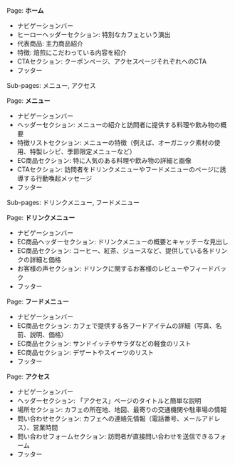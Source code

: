 Page: **ホーム**
 - ナビゲーションバー
 - ヒーローヘッダーセクション: 特別なカフェという演出
 - 代表商品: 主力商品紹介
 - 特徴: 焙煎にこだわっている内容を紹介
 - CTAセクション: クーポンページ、アクセスページそれぞれへのCTA
 - フッター

Sub-pages: メニュー, アクセス


Page: **メニュー**
 - ナビゲーションバー
 - ヘッダーセクション: メニューの紹介と訪問者に提供する料理や飲み物の概要
 - 特徴リストセクション: メニューの特徴（例えば、オーガニック素材の使用、特製レシピ、季節限定メニューなど）
 - EC商品セクション: 特に人気のある料理や飲み物の詳細と画像
 - CTAセクション: 訪問者をドリンクメニューやフードメニューのページに誘導する行動喚起メッセージ
 - フッター

Sub-pages: ドリンクメニュー, フードメニュー


Page: **ドリンクメニュー**
 - ナビゲーションバー
 - EC商品ヘッダーセクション: ドリンクメニューの概要とキャッチーな見出し
 - EC商品セクション: コーヒー、紅茶、ジュースなど、提供している各ドリンクの詳細と価格
 - お客様の声セクション: ドリンクに関するお客様のレビューやフィードバック
 - フッター

Page: **フードメニュー**
 - ナビゲーションバー
 - EC商品セクション: カフェで提供する各フードアイテムの詳細（写真、名前、説明、価格）
 - EC商品セクション: サンドイッチやサラダなどの軽食のリスト
 - EC商品セクション: デザートやスイーツのリスト
 - フッター

Page: **アクセス**
 - ナビゲーションバー
 - ヘッダーセクション: 「アクセス」ページのタイトルと簡単な説明
 - 場所セクション: カフェの所在地、地図、最寄りの交通機関や駐車場の情報
 - 問い合わせセクション: カフェへの連絡先情報（電話番号、メールアドレス）、営業時間
 - 問い合わせフォームセクション: 訪問者が直接問い合わせを送信できるフォーム
 - フッター
